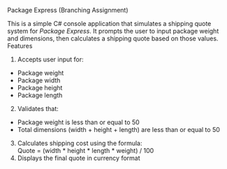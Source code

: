 Package Express (Branching Assignment)

This is a simple C# console application that simulates a shipping quote system for *Package Express*. It prompts the user to input package weight and dimensions, then calculates a shipping quote based on those values.
Features
1. Accepts user input for:
-	Package weight
-	Package width
-	Package height
-	Package length
2. Validates that:
-	Package weight is less than or equal to 50
-	Total dimensions (width + height + length) are less than or equal to 50
3. Calculates shipping cost using the formula:  
Quote = (width * height * length * weight) / 100
4. Displays the final quote in currency format
